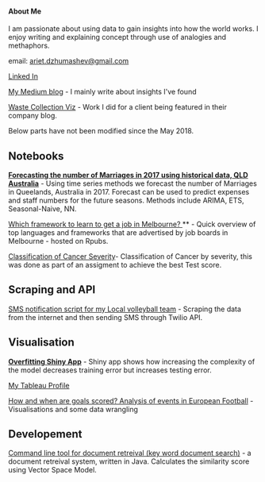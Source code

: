 
#### About Me

I am passionate about using data to gain insights into how the world works. I enjoy writing and explaining concept through use of analogies and methaphors. 




email: ariet.dzhumashev@gmail.com 

[Linked In](https://www.linkedin.com/in/arietd/)

[My Medium blog](https://medium.com/@ariet_dzh) - I mainly write about insights I've found

[Waste Collection Viz](https://www.cleanaway.com.au/sustainable-future/digital-first-data/) - Work I did for a client being featured in their company blog.


Below parts have not been modified since the May 2018. 

## Notebooks

**[Forecasting the number of Marriages in 2017 using historical data, QLD Australia](https://github.com/arietd/dataAnalysis/blob/master/Queensland_marriages_timeseries.ipynb)** - Using time series methods we forecast the number of Marriages in Queelands, Australia in 2017. Forecast can be used to predict expenses and staff numbers for the future seasons. Methods include ARIMA, ETS, Seasonal-Naive, NN. 

[Which framework to learn to get a job in Melbourne? ](http://rpubs.com/arietd/melbWeb)** - Quick overview of top languages and frameworks that are advertised by job boards in Melbourne - hosted on Rpubs.

[Classification of Cancer Severity](https://github.com/arietd/dataAnalysis/blob/master/cancer_Stage_Classification.ipynb)- Classification of Cancer by severity, this was done as part of an assigment to achieve the best Test score.

## Scraping and API

[SMS notification script for my Local volleyball team](https://github.com/arietd/dataAnalysis/blob/master/Vball_sms_msg_scraper.ipynb) - Scraping the data from the internet and then sending SMS through Twilio API.


## Visualisation
**[Overfitting Shiny App](https://ariet.shinyapps.io/Overfitting_linear_regression/)** - Shiny app shows how increasing the complexity of the model decreases training error but increases testing error.

[My Tableau Profile](https://public.tableau.com/profile/ariet.dzhumashev1262#!/)

[How and when are goals scored? Analysis of events in European Football](https://github.com/arietd/dataAnalysis/blob/master/footballing_events.ipynb) - Visualisations and some data wrangling 

## Developement

[Command line tool for document retreival (key word document search)](https://github.com/arietd/VectorSpaceIR) - a document retreival system, written in Java. Calculates the similarity score using Vector Space Model. 


